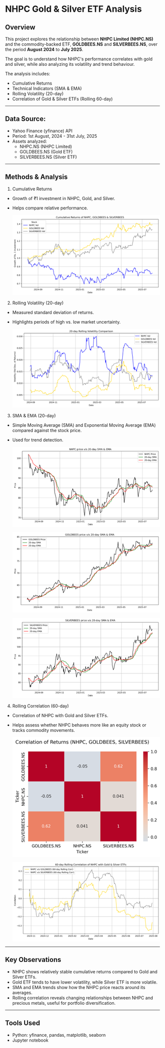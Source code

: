 # **NHPC Gold & Silver ETF Analysis**

## Overview

This project explores the relationship between **NHPC Limited (NHPC.NS)** and the commodity-backed ETF, **GOLDBEES.NS** and **SILVERBEES.NS**, over the period **August 2024** to **July 2025**.

The goal is to understand how NHPC's performance correlates with gold and silver, while also analyzing its volatility and trend behaviour.

The analysis includes:

- Cumulative Returns
- Technical Indicators (SMA & EMA)
- Rolling Volatility (20-day)
- Correlation of Gold & Silver ETFs (Rolling 60-day)
  
---

## Data Source:

- Yahoo Finance (yfinance) API
- Period: 1st August, 2024 - 31st July, 2025
- Assets analyzed:
  - NHPC.NS (NHPC Limited)
  - GOLDBEES.NS (Gold ETF)
  - SILVERBEES.NS (Silver ETF)

---

## Methods & Analysis

1. Cumulative Returns
- Growth of ₹1 investment in NHPC, Gold, and Silver.
- Helps compare relative performance.

  ![Cumulative Returns of NHPC, GOLDBEES & SILVERBEES](cumulative_returns.png)
  

2. Rolling Volatility (20-day)
- Measured standard deviation of returns.
- Highlights periods of high vs. low market uncertainty.

  ![Rolling Volatility](rolling_volatility.png)

3. SMA & EMA (20-day)
- Simple Moving Average (SMA) and Exponential Moving Average (EMA) compared against the stock price.
- Used for trend detection.

  ![NHPC](NHPC.png)

  ![GOLDBEES](GOLDBEES.png)

  ![SILVERBEES](SILVERBEES.png)

4. Rolling Correlation (60-day)
- Correlation of NHPC with Gold and Silver ETFs.
- Helps assess whether NHPC behaves more like an equity stock or tracks commodity movements.

  ![Correlation](correlation.png)
  
  ![60-day Rolling Correlation of NHPC with Gold & Silver ETFs](rolling_correlation.png)

---

## Key Observations

- NHPC shows relatively stable cumulative returns compared to Gold and Silver ETFs.
- Gold ETF tends to have lower volatility, while Silver ETF is more volatile.
- SMA and EMA trends show how the NHPC price reacts around its averages.
- Rolling correlation reveals changing relationships between NHPC and precious metals, useful for portfolio diversification.

---

## Tools Used

- Python: yfinance, pandas, matplotlib, seaborn
- Jupyter notebook
  



